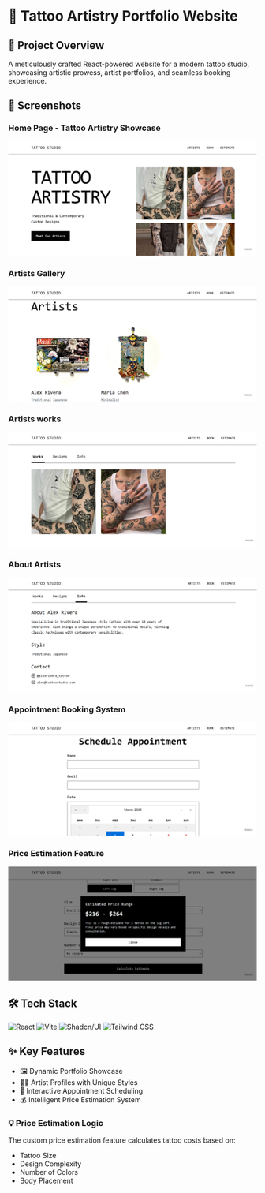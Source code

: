 # 🎨 Tattoo Artistry Portfolio Website

## 🚀 Project Overview

A meticulously crafted React-powered website for a modern tattoo studio, showcasing artistic prowess, artist portfolios, and seamless booking experience.

## 📸 Screenshots

### Home Page - Tattoo Artistry Showcase
![Home Page](src/screenshots/home.png)

### Artists Gallery
![Artists Page](src/screenshots/artists.png)

### Artists works
![Artists works](src/screenshots/works.png)

### About Artists 
![About Artist](src/screenshots/about_artist.png)

### Appointment Booking System
![Booking Page](src/screenshots/book.png)

### Price Estimation Feature
![Estimate Page](src/screenshots/estimate.png)

## 🛠 Tech Stack

![React](https://img.shields.io/badge/React-61DAFB?style=for-the-badge&logo=react&logoColor=black)
![Vite](https://img.shields.io/badge/Vite-646CFF?style=for-the-badge&logo=vite&logoColor=white)
![Shadcn/UI](https://img.shields.io/badge/Shadcn/UI-000000?style=for-the-badge&logo=shadcnui&logoColor=white)
![Tailwind CSS](https://img.shields.io/badge/Tailwind_CSS-38B2AC?style=for-the-badge&logo=tailwind-css&logoColor=white)

## ✨ Key Features

- 🖼️ Dynamic Portfolio Showcase
- 👩‍🎨 Artist Profiles with Unique Styles
- 📅 Interactive Appointment Scheduling
- 💰 Intelligent Price Estimation System

### 💡 Price Estimation Logic

The custom price estimation feature calculates tattoo costs based on:
- Tattoo Size
- Design Complexity
- Number of Colors
- Body Placement
